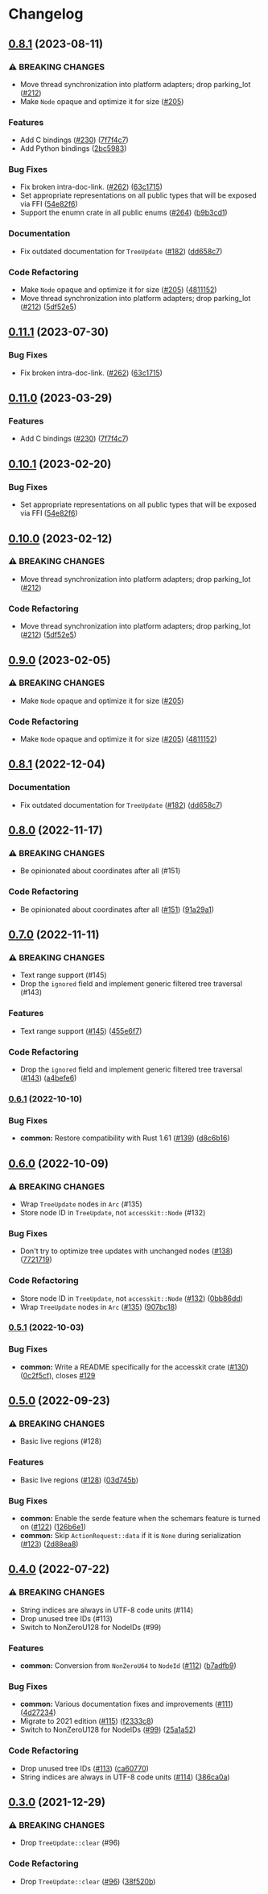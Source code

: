 # Changelog

## [0.8.1](https://github.com/DataTriny/accesskit/compare/accesskit-v0.11.1...accesskit-v0.8.1) (2023-08-11)


### ⚠ BREAKING CHANGES

* Move thread synchronization into platform adapters; drop parking_lot ([#212](https://github.com/DataTriny/accesskit/issues/212))
* Make `Node` opaque and optimize it for size ([#205](https://github.com/DataTriny/accesskit/issues/205))

### Features

* Add C bindings ([#230](https://github.com/DataTriny/accesskit/issues/230)) ([7f7f4c7](https://github.com/DataTriny/accesskit/commit/7f7f4c755890ab8210a5a8bf8e237ba6a51dd205))
* Add Python bindings ([2bc5983](https://github.com/DataTriny/accesskit/commit/2bc5983a54997ad2ba7373d4820b6d06785ea79d))


### Bug Fixes

* Fix broken intra-doc-link. ([#262](https://github.com/DataTriny/accesskit/issues/262)) ([63c1715](https://github.com/DataTriny/accesskit/commit/63c17152d1eb8ae6ff19c2bc4a6756372bc490c2))
* Set appropriate representations on all public types that will be exposed via FFI ([54e82f6](https://github.com/DataTriny/accesskit/commit/54e82f673f5c7b46d9077fe5f946305800862bf0))
* Support the enumn crate in all public enums ([#264](https://github.com/DataTriny/accesskit/issues/264)) ([b9b3cd1](https://github.com/DataTriny/accesskit/commit/b9b3cd18fccdd6526fb4f58c13eb91599452a3d6))


### Documentation

* Fix outdated documentation for `TreeUpdate` ([#182](https://github.com/DataTriny/accesskit/issues/182)) ([dd658c7](https://github.com/DataTriny/accesskit/commit/dd658c70df55b2234a0346220362b0b9a40bb41d))


### Code Refactoring

* Make `Node` opaque and optimize it for size ([#205](https://github.com/DataTriny/accesskit/issues/205)) ([4811152](https://github.com/DataTriny/accesskit/commit/48111521439b76c1a8687418a4b20f9b705eac6d))
* Move thread synchronization into platform adapters; drop parking_lot ([#212](https://github.com/DataTriny/accesskit/issues/212)) ([5df52e5](https://github.com/DataTriny/accesskit/commit/5df52e5545faddf6a51905409013c2f5be23981e))

## [0.11.1](https://github.com/AccessKit/accesskit/compare/accesskit-v0.11.0...accesskit-v0.11.1) (2023-07-30)


### Bug Fixes

* Fix broken intra-doc-link. ([#262](https://github.com/AccessKit/accesskit/issues/262)) ([63c1715](https://github.com/AccessKit/accesskit/commit/63c17152d1eb8ae6ff19c2bc4a6756372bc490c2))

## [0.11.0](https://github.com/AccessKit/accesskit/compare/accesskit-v0.10.1...accesskit-v0.11.0) (2023-03-29)


### Features

* Add C bindings ([#230](https://github.com/AccessKit/accesskit/issues/230)) ([7f7f4c7](https://github.com/AccessKit/accesskit/commit/7f7f4c755890ab8210a5a8bf8e237ba6a51dd205))

## [0.10.1](https://github.com/AccessKit/accesskit/compare/accesskit-v0.10.0...accesskit-v0.10.1) (2023-02-20)


### Bug Fixes

* Set appropriate representations on all public types that will be exposed via FFI ([54e82f6](https://github.com/AccessKit/accesskit/commit/54e82f673f5c7b46d9077fe5f946305800862bf0))

## [0.10.0](https://github.com/AccessKit/accesskit/compare/accesskit-v0.9.0...accesskit-v0.10.0) (2023-02-12)


### ⚠ BREAKING CHANGES

* Move thread synchronization into platform adapters; drop parking_lot ([#212](https://github.com/AccessKit/accesskit/issues/212))

### Code Refactoring

* Move thread synchronization into platform adapters; drop parking_lot ([#212](https://github.com/AccessKit/accesskit/issues/212)) ([5df52e5](https://github.com/AccessKit/accesskit/commit/5df52e5545faddf6a51905409013c2f5be23981e))

## [0.9.0](https://github.com/AccessKit/accesskit/compare/accesskit-v0.8.1...accesskit-v0.9.0) (2023-02-05)


### ⚠ BREAKING CHANGES

* Make `Node` opaque and optimize it for size ([#205](https://github.com/AccessKit/accesskit/issues/205))

### Code Refactoring

* Make `Node` opaque and optimize it for size ([#205](https://github.com/AccessKit/accesskit/issues/205)) ([4811152](https://github.com/AccessKit/accesskit/commit/48111521439b76c1a8687418a4b20f9b705eac6d))

## [0.8.1](https://github.com/AccessKit/accesskit/compare/accesskit-v0.8.0...accesskit-v0.8.1) (2022-12-04)


### Documentation

* Fix outdated documentation for `TreeUpdate` ([#182](https://github.com/AccessKit/accesskit/issues/182)) ([dd658c7](https://github.com/AccessKit/accesskit/commit/dd658c70df55b2234a0346220362b0b9a40bb41d))

## [0.8.0](https://www.github.com/AccessKit/accesskit/compare/accesskit-v0.7.0...accesskit-v0.8.0) (2022-11-17)


### ⚠ BREAKING CHANGES

* Be opinionated about coordinates after all (#151)

### Code Refactoring

* Be opinionated about coordinates after all ([#151](https://www.github.com/AccessKit/accesskit/issues/151)) ([91a29a1](https://www.github.com/AccessKit/accesskit/commit/91a29a1bf99bca39e9a00a744025533924e45190))

## [0.7.0](https://www.github.com/AccessKit/accesskit/compare/accesskit-v0.6.1...accesskit-v0.7.0) (2022-11-11)


### ⚠ BREAKING CHANGES

* Text range support (#145)
* Drop the `ignored` field and implement generic filtered tree traversal (#143)

### Features

* Text range support ([#145](https://www.github.com/AccessKit/accesskit/issues/145)) ([455e6f7](https://www.github.com/AccessKit/accesskit/commit/455e6f73bc058644d299c06eeeda9cc4cbe8844f))


### Code Refactoring

* Drop the `ignored` field and implement generic filtered tree traversal ([#143](https://www.github.com/AccessKit/accesskit/issues/143)) ([a4befe6](https://www.github.com/AccessKit/accesskit/commit/a4befe6e8a5afbe4a52dfd09eb87fdf2078d6c1d))

### [0.6.1](https://www.github.com/AccessKit/accesskit/compare/accesskit-v0.6.0...accesskit-v0.6.1) (2022-10-10)


### Bug Fixes

* **common:** Restore compatibility with Rust 1.61 ([#139](https://www.github.com/AccessKit/accesskit/issues/139)) ([d8c6b16](https://www.github.com/AccessKit/accesskit/commit/d8c6b166c83796bfd6d748df60136029a9ec81d2))

## [0.6.0](https://www.github.com/AccessKit/accesskit/compare/accesskit-v0.5.1...accesskit-v0.6.0) (2022-10-09)


### ⚠ BREAKING CHANGES

* Wrap `TreeUpdate` nodes in `Arc` (#135)
* Store node ID in `TreeUpdate`, not `accesskit::Node` (#132)

### Bug Fixes

* Don't try to optimize tree updates with unchanged nodes ([#138](https://www.github.com/AccessKit/accesskit/issues/138)) ([7721719](https://www.github.com/AccessKit/accesskit/commit/7721719fb0ab90bf41cc30dd0469c7de90228fe9))


### Code Refactoring

* Store node ID in `TreeUpdate`, not `accesskit::Node` ([#132](https://www.github.com/AccessKit/accesskit/issues/132)) ([0bb86dd](https://www.github.com/AccessKit/accesskit/commit/0bb86ddb298cb5a253a91f07be0bad8b84b2fda3))
* Wrap `TreeUpdate` nodes in `Arc` ([#135](https://www.github.com/AccessKit/accesskit/issues/135)) ([907bc18](https://www.github.com/AccessKit/accesskit/commit/907bc1820b80d95833b6c5c3acaa2a8a4e93a6c2))

### [0.5.1](https://www.github.com/AccessKit/accesskit/compare/accesskit-v0.5.0...accesskit-v0.5.1) (2022-10-03)


### Bug Fixes

* **common:** Write a README specifically for the accesskit crate ([#130](https://www.github.com/AccessKit/accesskit/issues/130)) ([0c2f5cf](https://www.github.com/AccessKit/accesskit/commit/0c2f5cf71bdacf3142bff77defea36eeb2b4e1e9)), closes [#129](https://www.github.com/AccessKit/accesskit/issues/129)

## [0.5.0](https://www.github.com/AccessKit/accesskit/compare/accesskit-v0.4.0...accesskit-v0.5.0) (2022-09-23)


### ⚠ BREAKING CHANGES

* Basic live regions (#128)

### Features

* Basic live regions ([#128](https://www.github.com/AccessKit/accesskit/issues/128)) ([03d745b](https://www.github.com/AccessKit/accesskit/commit/03d745b891147175bde2693cc10b96a2f6e31f39))


### Bug Fixes

* **common:** Enable the serde feature when the schemars feature is turned on ([#122](https://www.github.com/AccessKit/accesskit/issues/122)) ([126b6e1](https://www.github.com/AccessKit/accesskit/commit/126b6e13294bee2b4c905a78147b49d763a61d05))
* **common:** Skip `ActionRequest::data` if it is `None` during serialization ([#123](https://www.github.com/AccessKit/accesskit/issues/123)) ([2d88ea8](https://www.github.com/AccessKit/accesskit/commit/2d88ea8518c99692beacfb955ef0bd4f388a4908))

## [0.4.0](https://www.github.com/AccessKit/accesskit/compare/accesskit-v0.3.0...accesskit-v0.4.0) (2022-07-22)


### ⚠ BREAKING CHANGES

* String indices are always in UTF-8 code units (#114)
* Drop unused tree IDs (#113)
* Switch to NonZeroU128 for NodeIDs (#99)

### Features

* **common:** Conversion from `NonZeroU64` to `NodeId` ([#112](https://www.github.com/AccessKit/accesskit/issues/112)) ([b7adfb9](https://www.github.com/AccessKit/accesskit/commit/b7adfb906cb09107be71a148b5199ba87df2a6b3))


### Bug Fixes

* **common:** Various documentation fixes and improvements ([#111](https://www.github.com/AccessKit/accesskit/issues/111)) ([4d27234](https://www.github.com/AccessKit/accesskit/commit/4d27234195e96de65bf55869877405cb5e45f6fc))
* Migrate to 2021 edition ([#115](https://www.github.com/AccessKit/accesskit/issues/115)) ([f2333c8](https://www.github.com/AccessKit/accesskit/commit/f2333c8ce17d46aab6fc190338ab4cfcf8569f9e))
* Switch to NonZeroU128 for NodeIDs ([#99](https://www.github.com/AccessKit/accesskit/issues/99)) ([25a1a52](https://www.github.com/AccessKit/accesskit/commit/25a1a52c4562b163bfcc8c625a233c00a41aacf2))


### Code Refactoring

* Drop unused tree IDs ([#113](https://www.github.com/AccessKit/accesskit/issues/113)) ([ca60770](https://www.github.com/AccessKit/accesskit/commit/ca607702cee13c93fe538d2faec88e474261f7ab))
* String indices are always in UTF-8 code units ([#114](https://www.github.com/AccessKit/accesskit/issues/114)) ([386ca0a](https://www.github.com/AccessKit/accesskit/commit/386ca0a89c42fd201843f617b2fd6b6d1de77f59))

## [0.3.0](https://www.github.com/AccessKit/accesskit/compare/accesskit-v0.2.0...accesskit-v0.3.0) (2021-12-29)


### ⚠ BREAKING CHANGES

* Drop `TreeUpdate::clear` (#96)

### Code Refactoring

* Drop `TreeUpdate::clear` ([#96](https://www.github.com/AccessKit/accesskit/issues/96)) ([38f520b](https://www.github.com/AccessKit/accesskit/commit/38f520b960c6db7b3927b369aee206ee6bc5e8aa))
